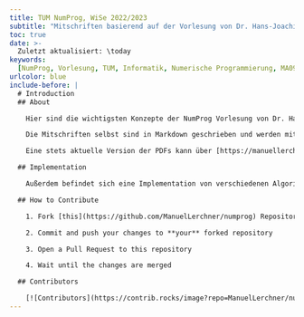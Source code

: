 ```yaml
---
title: TUM NumProg, WiSe 2022/2023
subtitle: "Mitschriften basierend auf der Vorlesung von Dr. Hans-Joachim Bungartz"
toc: true
date: >-
  Zuletzt aktualisiert: \today
keywords:
  [NumProg, Vorlesung, TUM, Informatik, Numerische Programmierung, MA0902, WiSe 2022/2023]
urlcolor: blue
include-before: |
  # Introduction
  ## About

    Hier sind die wichtigsten Konzepte der NumProg Vorlesung von Dr. Hans-Joachim Bungartz im Wintersemester 2022/2023 zusammengefasst.

    Die Mitschriften selbst sind in Markdown geschrieben und werden mithilfe einer GitHub-Action nach jedem Push mithilfe von [Pandoc](https://pandoc.org/) zu einem PDF konvertiert.

    Eine stets aktuelle Version der PDFs kann über [https://manuellerchner.github.io/numprog/numerisches_programmieren_IN0019_WS2223_merge.pdf](https://manuellerchner.github.io/numprog/numerisches_programmieren_IN0019_WS2223_merge.pdf) heruntergeladen werden.

  ## Implementation

    Außerdem befindet sich eine Implementation von verschiedenen Algorithmen im Ordner `/algorithms` auf [GitHub](https://github.com/ManuelLerchner/numprog). Diese sind in Python und unter der Verwendung von [NumPy](https://numpy.org/) geschrieben.

  ## How to Contribute

    1. Fork [this](https://github.com/ManuelLerchner/numprog) Repository

    2. Commit and push your changes to **your** forked repository

    3. Open a Pull Request to this repository

    4. Wait until the changes are merged

  ## Contributors

    [![Contributors](https://contrib.rocks/image?repo=ManuelLerchner/numprog)](https://github.com/ManuelLerchner/numprog/graphs/contributors)
---
```

